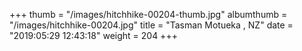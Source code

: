 +++
thumb = "/images/hitchhike-00204-thumb.jpg"
albumthumb = "/images/hitchhike-00204.jpg"
title = "Tasman Motueka , NZ"
date = "2019:05:29 12:43:18"
weight = 204
+++
